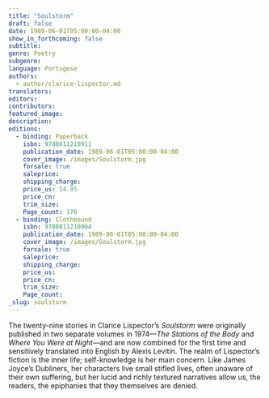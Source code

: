 ```yaml
---
title: "Soulstorm"
draft: false
date: 1989-06-01T05:00:00-04:00
show_in_forthcoming: false
subtitle:
genre: Poetry
subgenre:
language: Portugese
authors:
  - author/clarice-lispector.md
translators:
editors:
contributors:
featured_image:
description:
editions:
  - binding: Paperback
    isbn: 9780811210911
    publication_date: 1989-06-01T05:00:00-04:00
    cover_image: /images/Soulstorm.jpg
    forsale: true
    saleprice:
    shipping_charge:
    price_us: 14.95
    price_cn:
    trim_size:
    Page_count: 176
  - binding: Clothbound
    isbn: 9780811210904
    publication_date: 1989-06-01T05:00:00-04:00
    cover_image: /images/Soulstorm.jpg
    forsale: true
    saleprice:
    shipping_charge:
    price_us:
    price_cn:
    trim_size:
    Page_count:
_slug: soulstorm
---
```


The twenty-nine stories in Clarice Lispector’s _Soulstorm_ were originally published in two separate volumes in 1974––_The Stations of the Body_ and _Where You Were at Night_––and are now combined for the first time and sensitively translated into English by Alexis Levitin. The realm of Lispector’s fiction is the inner life; self-knowledge is her main concern. Like James Joyce’s Dubliners, her characters live small stifled lives, often unaware of their own suffering, but her lucid and richly textured narratives allow us, the readers, the epiphanies that they themselves are denied.

